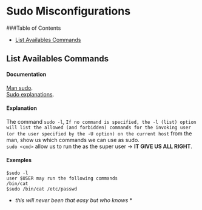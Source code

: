 # Sudo Misconfigurations 

###Table of Contents

- [List Availables Commands](#list-availables-commands)

## List Availables Commands

#### Documentation
[Man sudo](https://linux.die.net/man/8/sudo).<br>
[Sudo explanations](https://www.linuxtricks.fr/wiki/sudo-utiliser-et-parametrer-sudoers).<br>

#### Explanation
The command `sudo -l`, `If no command is specified, the -l (list) option will list the allowed (and forbidden) commands for the invoking user (or the user specified by the -U option) on the current host` from the man, show us which commands we can use as sudo.<br>
`sudo <cmd>` allow us to run the <cmd> as the super user -> **IT GIVE US ALL RIGHT**.

#### Exemples
```
$sudo -l
user $USER may run the following commands
/bin/cat
$sudo /bin/cat /etc/passwd
```
* *this will never been that easy but who knows* *
